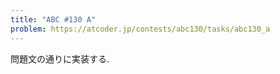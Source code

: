 ```yaml
---
title: "ABC #130 A"
problem: https://atcoder.jp/contests/abc130/tasks/abc130_a
---
```

問題文の通りに実装する.
